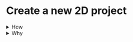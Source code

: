 
# Create a new 2D project

<details>
<summary>How</summary>

<img src="https://i.imgur.com/T2iZrmK.png" width:50% align:center/>

TODO
</details>
<details>
<summary>Why</summary>
TODO
</details>
